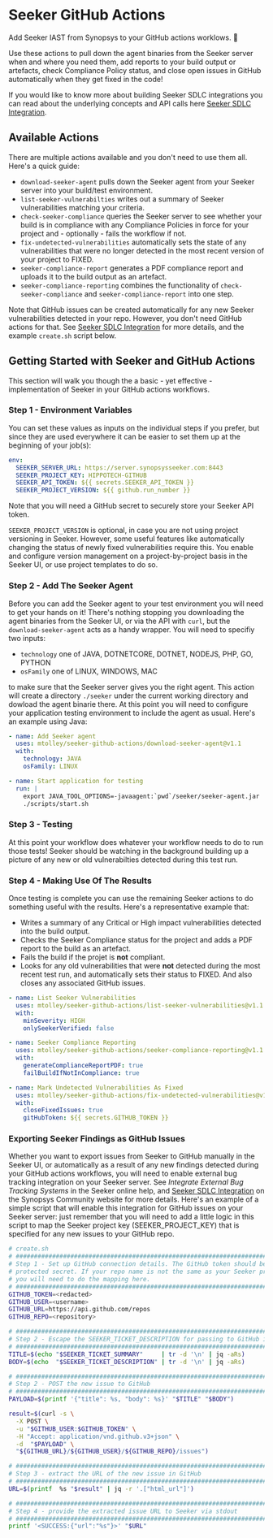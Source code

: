 # Seeker GitHub Actions

Add Seeker IAST from Synopsys to your GitHub actions worklows. :rocket:

Use these actions to pull down the agent binaries from the Seeker server when and where you need them, add reports to your build output or artefacts, check Compliance Policy status, and close open issues in GitHub automatically when they get fixed in the code!

If you would like to know more about building Seeker SDLC integrations you can read about the underlying concepts and API calls here [Seeker SDLC Integration](https://community.synopsys.com/s/article/Seeker-SDLC-Integration).

## Available Actions

There are multiple actions available and you don't need to use them all. Here's a quick guide:

* `download-seeker-agent` pulls down the Seeker agent from your Seeker server into your build/test environment.
* `list-seeker-vulnerabilties` writes out a summary of Seeker vulnerabilities matching your criteria.
* `check-seeker-compliance` queries the Seeker server to see whether your build is in compliance with any Compliance Policies in force for your project and - optionally - fails the workflow if not.
* `fix-undetected-vulnerabilities` automatically sets the state of any vulnerabilities that were no longer detected in the most recent version of your project to FIXED.
* `seeker-compliance-report` generates a PDF compliance report and uploads it to the build output as an artefact.
* `seeker-compliance-reporting` combines the functionality of `check-seeker-compliance` and `seeker-compliance-report` into one step.

Note that GitHub issues can be created automatically for any new Seeker vulnerabilities detected in your repo. However, you don't need GitHub actions for that. See [Seeker SDLC Integration](https://community.synopsys.com/s/article/Seeker-SDLC-Integration) for more details, and the example `create.sh` script below.

## Getting Started with Seeker and GitHub Actions

This section will walk you though the a basic - yet effective - implementation of Seeker in your GitHub actions workflows.

### Step 1 - Environment Variables

You can set these values as inputs on the individual steps if you prefer, but since they are used everywhere it can be easier to set them up at the beginning of your job(s):

```yaml
env:
  SEEKER_SERVER_URL: https://server.synopsysseeker.com:8443
  SEEKER_PROJECT_KEY: HIPPOTECH-GITHUB
  SEEKER_API_TOKEN: ${{ secrets.SEEKER_API_TOKEN }}
  SEEKER_PROJECT_VERSION: ${{ github.run_number }}
```

Note that you will need a GitHub secret to securely store your Seeker API token.

`SEEKER_PROJECT_VERSION` is optional, in case you are not using project versioning in Seeker. However, some useful features like automatically changing the status of newly fixed vulnerabilities require this. You enable and configure version management on a project-by-project basis in the Seeker UI, or use project templates to do so. 

### Step 2 - Add The Seeker Agent

Before you can add the Seeker agent to your test environment you will need to get your hands on it! There's nothing stopping you downloading the agent binaries from the Seeker UI, or via the API with `curl`, but the `download-seeker-agent` acts as a handy wrapper. You will need to specifiy two inputs:

* `technology` one of JAVA, DOTNETCORE, DOTNET, NODEJS, PHP, GO, PYTHON
* `osFamily` one of LINUX, WINDOWS, MAC

to make sure that the Seeker server gives you the right agent. This action will create a directory `./seeker` under the current working directory and dowload the agent binarie there. At this point you will need to configure your application testing environment to include the agent as usual. Here's an example using Java:

```yaml
- name: Add Seeker agent
  uses: mtolley/seeker-github-actions/download-seeker-agent@v1.1
  with:
    technology: JAVA
    osFamily: LINUX

- name: Start application for testing
  run: |
    export JAVA_TOOL_OPTIONS=-javaagent:`pwd`/seeker/seeker-agent.jar
    ./scripts/start.sh
```

### Step 3 - Testing

At this point your workflow does whatever your workflow needs to do to run those tests! Seeker should be watching in the background building up a picture of any new or old vulnerabilties detected during this test run.

### Step 4 - Making Use Of The Results

Once testing is complete you can use the remaining Seeker actions to do something useful with the results. Here's a representative example that:

* Writes a summary of any Critical or High impact vulnerabilities detected into the build output.
* Checks the Seeker Compliance status for the project and adds a PDF report to the build as an artefact.
* Fails the build if the projet is **not** compliant.
* Looks for any old vulnerabilities that were **not** detected during the most recent test run, and automatically sets their status to FIXED. And also closes any associated GitHub issues.

```yaml
- name: List Seeker Vulnerabilities
  uses: mtolley/seeker-github-actions/list-seeker-vulnerabilities@v1.1
  with:
    minSeverity: HIGH
    onlySeekerVerified: false

- name: Seeker Compliance Reporting
  uses: mtolley/seeker-github-actions/seeker-compliance-reporting@v1.1
  with:
    generateComplianceReportPDF: true
    failBuildIfNotInCompliance: true

- name: Mark Undetected Vulnerabilities As Fixed
  uses: mtolley/seeker-github-actions/fix-undetected-vulnerabilities@v1.1
  with:
    closeFixedIssues: true
    gitHubToken: ${{ secrets.GITHUB_TOKEN }}
```

### Exporting Seeker Findings as GitHub Issues

Whether you want to export issues from Seeker to GitHub manually in the Seeker UI, or automatically as a result of any new findings detected during your GitHub actions workflows, you will need to enable external bug tracking integration on your Seeker server. See *Integrate External Bug Tracking Systems* in the Seeker online help, and [Seeker SDLC Integration](https://community.synopsys.com/s/article/Seeker-SDLC-Integration) on the Synopsys Community website for more details. Here's an example of a simple script that will enable this integration for GitHub issues on your Seeker server: just remember that you will need to add a little logic in this script to map the Seeker project key (SEEKER_PROJECT_KEY) that is specified for any new issues to your GitHub repo.

```bash
# create.sh
# #################################################################################
# Step 1 - Set up GitHub connection details. The GitHub token should be a carefully
# protected secret. If your repo name is not the same as your Seeker project key
# you will need to do the mapping here.
# #################################################################################
GITHUB_TOKEN=<redacted>
GITHUB_USER=<username>
GITHUB_URL=https://api.github.com/repos
GITHUB_REPO=<repository>

# ################################################################################
# Step 2 - Escape the SEEKER_TICKET_DESCRIPTION for passing to GitHub in JSON
# ################################################################################
TITLE=$(echo "$SEEKER_TICKET_SUMMARY"     | tr -d '\n' | jq -aRs)
BODY=$(echo  "$SEEKER_TICKET_DESCRIPTION" | tr -d '\n' | jq -aRs)

# ################################################################################
# Step 2 - POST the new issue to GitHub
# ################################################################################
PAYLOAD=$(printf '{"title": %s, "body": %s}' "$TITLE" "$BODY")

result=$(curl -s \
  -X POST \
  -u "$GITHUB_USER:$GITHUB_TOKEN" \
  -H "Accept: application/vnd.github.v3+json" \
  -d  "$PAYLOAD" \
  "${GITHUB_URL}/${GITHUB_USER}/${GITHUB_REPO}/issues")

# ################################################################################
# Step 3 - extract the URL of the new issue in GitHub
# ################################################################################
URL=$(printf  %s "$result" | jq -r '.["html_url"]')

# ################################################################################
# Step 4 - provide the extracted issue URL to Seeker via stdout
# ################################################################################
printf '<SUCCESS:{"url":"%s"}>' "$URL"
```